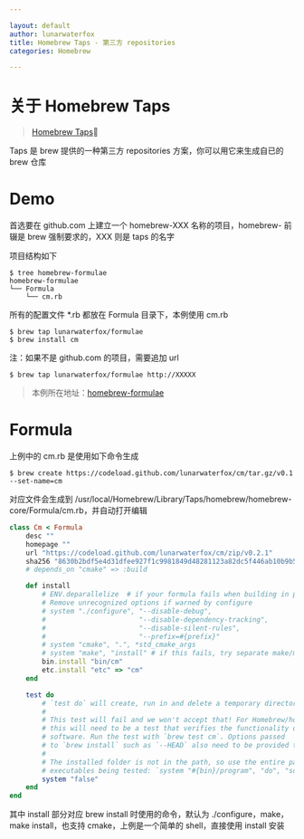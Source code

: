 ```yaml
---

layout: default
author: lunarwaterfox
title: Homebrew Taps - 第三方 repositories
categories: Homebrew

---
```


# 关于 Homebrew Taps
> [Homebrew Taps](https://github.com/Homebrew/brew/blob/master/docs/Taps.md)

Taps 是 brew 提供的一种第三方 repositories 方案，你可以用它来生成自已的 brew 仓库

# Demo

首选要在 github.com 上建立一个 homebrew-XXX 名称的项目，homebrew- 前辍是 brew 强制要求的，XXX 则是 taps 的名字

项目结构如下

```console
$ tree homebrew-formulae
homebrew-formulae
└── Formula
    └── cm.rb
```

所有的配置文件 \*.rb 都放在 Formula 目录下，本例使用 cm.rb

```console
$ brew tap lunarwaterfox/formulae
$ brew install cm
```

注：如果不是 github.com 的项目，需要追加 url

```console
$ brew tap lunarwaterfox/formulae http://XXXXX
```

>本例所在地址：[homebrew-formulae](https://github.com/lunarwaterfox/homebrew-formulae)

# Formula

上例中的 cm.rb 是使用如下命令生成

```console
$ brew create https://codeload.github.com/lunarwaterfox/cm/tar.gz/v0.1 --set-name=cm
```

对应文件会生成到 /usr/local/Homebrew/Library/Taps/homebrew/homebrew-core/Formula/cm.rb，并自动打开编辑

```rb
class Cm < Formula
    desc ""
    homepage ""
    url "https://codeload.github.com/lunarwaterfox/cm/zip/v0.2.1"
    sha256 "8630b2bdf5e4d31dfee927f1c9981849d48281123a82dc5f446ab10b9b5de6a3"
    # depends_on "cmake" => :build

    def install
        # ENV.deparallelize  # if your formula fails when building in parallel
        # Remove unrecognized options if warned by configure
        # system "./configure", "--disable-debug",
        #                       "--disable-dependency-tracking",
        #                       "--disable-silent-rules",
        #                       "--prefix=#{prefix}"
        # system "cmake", ".", *std_cmake_args
        # system "make", "install" # if this fails, try separate make/make install steps
        bin.install "bin/cm"
        etc.install "etc" => "cm"
    end

    test do
        # `test do` will create, run in and delete a temporary directory.
        #
        # This test will fail and we won't accept that! For Homebrew/homebrew-core
        # this will need to be a test that verifies the functionality of the
        # software. Run the test with `brew test cm`. Options passed
        # to `brew install` such as `--HEAD` also need to be provided to `brew test`.
        #
        # The installed folder is not in the path, so use the entire path to any
        # executables being tested: `system "#{bin}/program", "do", "something"`.
        system "false"
    end
end
```
其中 install 部分对应 brew install 时使用的命令，默认为 ./configure，make，make install，也支持 cmake，上例是一个简单的 shell，直接使用 install 安装
